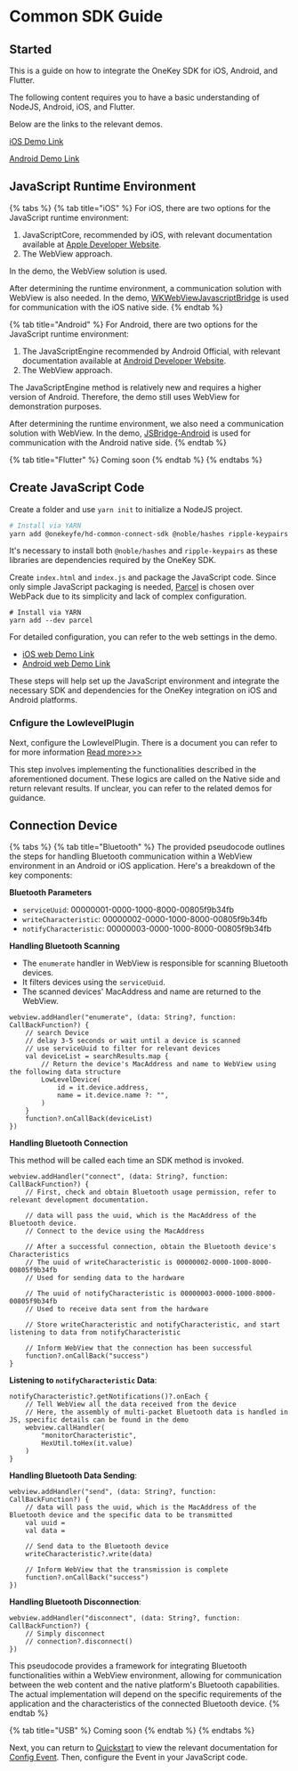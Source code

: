 # Common SDK Guide

## Started

This is a guide on how to integrate the OneKey SDK for iOS, Android, and Flutter.&#x20;

The following content requires you to have a basic understanding of NodeJS, Android, iOS, and Flutter.&#x20;

Below are the links to the relevant demos.

[iOS Demo Link](https://github.com/originalix/Hardware-Lowlevel-Communicate)

[Android Demo Link](low-level-transport-plugin.md)



## JavaScript Runtime Environment

{% tabs %}
{% tab title="iOS" %}
For iOS, there are two options for the JavaScript runtime environment:

1. JavaScriptCore, recommended by iOS, with relevant documentation available at [Apple Developer Website](https://developer.apple.com/documentation/javascriptcore).
2. The WebView approach.

In the demo, the WebView solution is used.

After determining the runtime environment, a communication solution with WebView is also needed. In the demo, [WKWebViewJavascriptBridge](https://github.com/Lision/WKWebViewJavascriptBridge) is used for communication with the iOS native side.
{% endtab %}

{% tab title="Android" %}
For Android, there are two options for the JavaScript runtime environment:

1. The JavaScriptEngine recommended by Android Official, with relevant documentation available at [Android Developer Website](https://developer.android.com/develop/ui/views/layout/webapps/jsengine).
2. The WebView approach.

The JavaScriptEngine method is relatively new and requires a higher version of Android. Therefore, the demo still uses WebView for demonstration purposes.

After determining the runtime environment, we also need a communication solution with WebView. In the demo, [JSBridge-Android](https://github.com/smallbuer/JSBridge-Android) is used for communication with the Android native side.
{% endtab %}

{% tab title="Flutter" %}
Coming soon
{% endtab %}
{% endtabs %}

## Create JavaScript Code

Create a folder and use `yarn init` to initialize a NodeJS project.

```bash
# Install via YARN
yarn add @onekeyfe/hd-common-connect-sdk @noble/hashes ripple-keypairs
```

It's necessary to install both `@noble/hashes` and `ripple-keypairs` as these libraries are dependencies required by the OneKey SDK.

Create `index.html` and `index.js` and package the JavaScript code. Since only simple JavaScript packaging is needed, [Parcel](https://parceljs.org/) is chosen over WebPack due to its simplicity and lack of complex configuration.

```
# Install via YARN
yarn add --dev parcel
```

For detailed configuration, you can refer to the web settings in the demo.

* [iOS web Demo Link](https://github.com/originalix/Hardware-Lowlevel-Communicate/tree/main/web)
* [Android web Demo Link](https://github.com/ByteZhang1024/OneKeyHardwareExample/tree/main/web)

These steps will help set up the JavaScript environment and integrate the necessary SDK and dependencies for the OneKey integration on iOS and Android platforms.

### Cnfigure the LowlevelPlugin

Next, configure the LowlevelPlugin. There is a document you can refer to for more information [Read more>>>](low-level-transport-plugin.md)

This step involves implementing the functionalities described in the aforementioned document. These logics are called on the Native side and return relevant results. If unclear, you can refer to the related demos for guidance.

## Connection Device

{% tabs %}
{% tab title="Bluetooth" %}
The provided pseudocode outlines the steps for handling Bluetooth communication within a WebView environment in an Android or iOS application. Here's a breakdown of the key components:

**Bluetooth Parameters**

* `serviceUuid`: 00000001-0000-1000-8000-00805f9b34fb
* `writeCharacteristic`: 00000002-0000-1000-8000-00805f9b34fb
* `notifyCharacteristic`: 00000003-0000-1000-8000-00805f9b34fb

**Handling Bluetooth Scanning**

* The `enumerate` handler in WebView is responsible for scanning Bluetooth devices.
* It filters devices using the `serviceUuid`.
* The scanned devices' MacAddress and name are returned to the WebView.

```
webview.addHandler("enumerate", (data: String?, function: CallBackFunction?) {
    // search Device
    // delay 3-5 seconds or wait until a device is scanned
    // use serviceUuid to filter for relevant devices
    val deviceList = searchResults.map {
        // Return the device's MacAddress and name to WebView using the following data structure
        LowLevelDevice(
            id = it.device.address,
            name = it.device.name ?: "",
        )
    }
    function?.onCallBack(deviceList)
})
```

**Handling Bluetooth Connection**

This method will be called each time an SDK method is invoked.

```
webview.addHandler("connect", (data: String?, function: CallBackFunction?) {
    // First, check and obtain Bluetooth usage permission, refer to relevant development documentation.
    
    // data will pass the uuid, which is the MacAddress of the Bluetooth device.
    // Connect to the device using the MacAddress
    
    // After a successful connection, obtain the Bluetooth device's Characteristics
    // The uuid of writeCharacteristic is 00000002-0000-1000-8000-00805f9b34fb
    // Used for sending data to the hardware
    
    // The uuid of notifyCharacteristic is 00000003-0000-1000-8000-00805f9b34fb
    // Used to receive data sent from the hardware
    
    // Store writeCharacteristic and notifyCharacteristic, and start listening to data from notifyCharacteristic
    
    // Inform WebView that the connection has been successful
    function?.onCallBack("success")
}
```

**Listening to `notifyCharacteristic` Data**:

```
notifyCharacteristic?.getNotifications()?.onEach {
    // Tell WebView all the data received from the device
    // Here, the assembly of multi-packet Bluetooth data is handled in JS, specific details can be found in the demo
    webview.callHandler(
        "monitorCharacteristic",
        HexUtil.toHex(it.value)
    )
}
```

**Handling Bluetooth Data Sending**:

```
webview.addHandler("send", (data: String?, function: CallBackFunction?) {   
    // data will pass the uuid, which is the MacAddress of the Bluetooth device and the specific data to be transmitted
    val uuid = 
    val data = 
    
    // Send data to the Bluetooth device
    writeCharacteristic?.write(data)
    
    // Inform WebView that the transmission is complete
    function?.onCallBack("success")
})
```

**Handling Bluetooth Disconnection**:

```
webview.addHandler("disconnect", (data: String?, function: CallBackFunction?) {
    // Simply disconnect
    // connection?.disconnect()
})
```

This pseudocode provides a framework for integrating Bluetooth functionalities within a WebView environment, allowing for communication between the web content and the native platform's Bluetooth capabilities. The actual implementation will depend on the specific requirements of the application and the characteristics of the connected Bluetooth device.
{% endtab %}

{% tab title="USB" %}
Coming soon
{% endtab %}
{% endtabs %}

Next, you can return to [Quickstart](../started.md) to view the relevant documentation for [Config Event](../config-event.md). Then, configure the Event in your JavaScript code.
